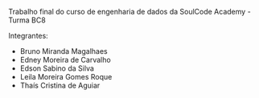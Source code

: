 Trabalho final do curso de engenharia de dados da SoulCode Academy - Turma BC8

Integrantes:

- Bruno Miranda Magalhaes
- Edney Moreira de Carvalho
- Edson Sabino da Silva
- Leila Moreira Gomes Roque
- Thaís Cristina de Aguiar
